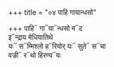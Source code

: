 +++
title = "०४ पाहि गायान्धसो"

+++
पाहि᳓ गा᳓या᳓न्धसो म᳓द  
इ᳓न्द्राय मेधियातिथे  
यः᳓ स᳓म्मिश्लो ह᳓रियोर् यः᳓ सुते᳓ स᳓चा  
वज्री᳓ र᳓थो हिरण्य᳓यः